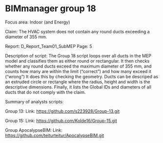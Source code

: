 # BIMmanager group 18

Focus area:
Indoor (and Energy)

Claim: The HVAC system does not contain any round ducts exceeding a diameter of 355 mm.

Report: D_Report_Team01_SubMEP
Page: 5


Description of script:
The Group 18 script loops over all ducts in the MEP model and classifies them as either round or rectangular. It then checks whether any round ducts exceed the maximum diameter of 355 mm, and counts how many are within the limit (“correct”) and how many exceed it (“wrong”) It does this by checking the geometry. Ducts can be descriped as an extruded circle or rectangle where the radius, height and width is the descriptive dimensions. Finally, it lists the Global IDs and diameters of all ducts that do not comply with the claim.

Summary of analysts scripts:

Group 13:
Link: https://github.com/s223928/Group-13.git


Group 15:
Link: https://github.com/Kolde16/Group-15.git


Group ApocalypseBIM:
Link: https://github.com/teiturteitur/ApocalypseBIM.git

